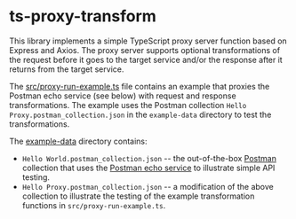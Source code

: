 # ts-proxy-transform

This library implements a simple TypeScript proxy server function based on Express and Axios. The proxy server supports optional transformations of the request before it goes to the target service and/or the response after it returns from the target service.

The [src/proxy-run-example.ts](./src/proxy-run-example.ts) file contains an example that proxies the Postman echo service (see below) with request and response transformations. The example uses the Postman collection `Hello Proxy.postman_collection.json` in the `example-data` directory to test the transformations.

The [example-data](./example-data) directory contains:
- `Hello World.postman_collection.json` -- the out-of-the-box [Postman](https://learning.postman.com/docs/getting-started/installation-and-updates/) collection that uses the [Postman echo service](https://www.postman.com/postman/workspace/published-postman-templates/documentation/631643-f695cab7-6878-eb55-7943-ad88e1ccfd65?ctx=documentation) to illustrate simple API testing.
- `Hello Proxy.postman_collection.json` -- a modification of the above collection to illustrate the testing of the example transformation functions in `src/proxy-run-example.ts`.
